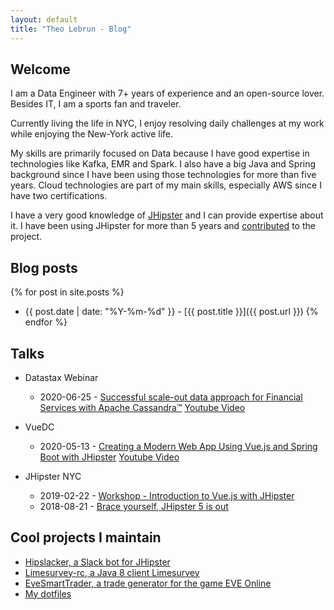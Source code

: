 ```yaml
---
layout: default
title: "Theo Lebrun - Blog"
---
```


## Welcome

I am a Data Engineer with 7+ years of experience and an open-source lover. Besides IT, I am a sports fan and traveler.

Currently living the life in NYC, I enjoy resolving daily challenges at my work while enjoying the New-York active life.

My skills are primarily focused on Data because I have good expertise in technologies like Kafka, EMR and Spark. I also have a big Java and Spring background since I have been using those technologies for more than five years. Cloud technologies are part of my main skills, especially AWS since I have two certifications.

I have a very good knowledge of [JHipster](https://www.jhipster.tech/) and I can provide expertise about it. I have been using JHipster for more than 5 years and [contributed](https://github.com/jhipster/generator-jhipster/pulls?q=is%3Apr+author%3AFalydoor+is%3Aclosed) to the project.

## Blog posts

{% for post in site.posts %}
- {{ post.date | date: "%Y-%m-%d" }} - [{{ post.title }}]({{ post.url }})
{% endfor %}

## Talks

- Datastax Webinar
	- 2020-06-25 - [Successful scale-out data approach for Financial Services with Apache Cassandra™](https://www.datastax.com/resources/webinar/successful-scale-out-data-approach-financial-services-apache-cassandratm) [Youtube Video](https://www.youtube.com/watch?v=mX2CYJVW9So&t=1040)

- VueDC
	- 2020-05-13 - [Creating a Modern Web App Using Vue.js and Spring Boot with JHipster](https://www.meetup.com/Vue-DC/events/269973905/) [Youtube Video](https://www.youtube.com/watch?v=B5QgxVwnEws)

- JHipster NYC
	- 2019-02-22 - [Workshop - Introduction to Vue.js with JHipster](https://www.meetup.com/JHipster-NYC/events/258529587/)
	- 2018-08-21 - [Brace yourself, JHipster 5 is out](https://www.meetup.com/JHipster-NYC/events/251106398/)

## Cool projects I maintain

- [Hipslacker, a Slack bot for JHipster](https://github.com/jhipster/hipslacker)
- [Limesurvey-rc, a Java 8 client Limesurvey](https://github.com/Falydoor/limesurvey-rc)
- [EveSmartTrader, a trade generator for the game EVE Online](https://github.com/Falydoor/EveSmartTrader)
- [My dotfiles](https://github.com/Falydoor/settings)